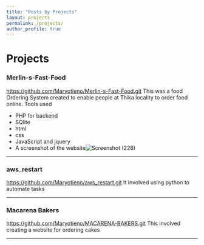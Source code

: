 ```yaml
---
title: "Posts by Projects"
layout: projects
permalink: /projects/
author_profile: true
---
```


# Projects
### Merlin-s-Fast-Food
https://github.com/Maryotieno/Merlin-s-Fast-Food.git
This was a food Ordering System created to enable people at Thika locality to order food online.
Tools used
- PHP for backend
- SQlite
- html
- css
- JavaScript and jquery
- A screenshot of the website![Screenshot (228)](https://github.com/user-attachments/assets/0ec21d9d-9a06-46b6-8578-d2b39859be4d)
---
### aws_restart
https://github.com/Maryotieno/aws_restart.git
It involved using python to automate tasks

---

 ### Macarena Bakers
 https://github.com/Maryotieno/MACARENA-BAKERS.git
 This involved creating a website for ordering cakes

 ---
  
